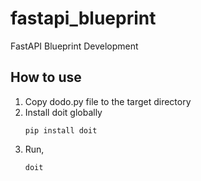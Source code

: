 # fastapi_blueprint
FastAPI Blueprint Development
## How to use
1. Copy dodo.py file to the target directory
2. Install doit globally
    ```
    pip install doit
    ```
3. Run,
    ```
    doit
    ```
